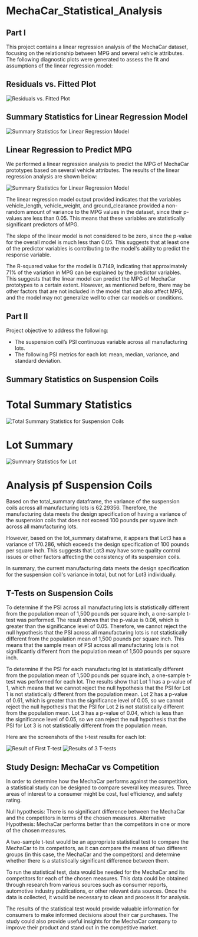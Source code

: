# MechaCar_Statistical_Analysis
## Part I 
This project contains a linear regression analysis of the MechaCar dataset, focusing on the relationship between MPG and several vehicle attributes. The following diagnostic plots were generated to assess the fit and assumptions of the linear regression model:

## Residuals vs. Fitted Plot

![Residuals vs. Fitted Plot](https://github.com/aahudson/MechaCar_Statistical_Analysis/blob/main/Results/LinearRegression_Residuals_vs_Fitted.jpg)

## Summary Statistics for Linear Regression Model

![Summary Statistics for Linear Regression Model](https://github.com/aahudson/MechaCar_Statistical_Analysis/blob/main/Results/MechaCar_SummaryStats_LinearRegression.jpg)


## Linear Regression to Predict MPG

We performed a linear regression analysis to predict the MPG of MechaCar prototypes based on several vehicle attributes. The results of the linear regression analysis are shown below:

![Summary Statistics for Linear Regression Model](https://github.com/aahudson/MechaCar_Statistical_Analysis/blob/main/Results/MechaCar_SummaryStats_LinearRegression.jpg)

The linear regression model output provided indicates that the variables vehicle_length, vehicle_weight, and ground_clearance provided a non-random amount of variance to the MPG values in the dataset, since their p-values are less than 0.05. This means that these variables are statistically significant predictors of MPG.

The slope of the linear model is not considered to be zero, since the p-value for the overall model is much less than 0.05. This suggests that at least one of the predictor variables is contributing to the model's ability to predict the response variable.

The R-squared value for the model is 0.7149, indicating that approximately 71% of the variation in MPG can be explained by the predictor variables. This suggests that the linear model can predict the MPG of MechaCar prototypes to a certain extent. However, as mentioned before, there may be other factors that are not included in the model that can also affect MPG, and the model may not generalize well to other car models or conditions.

## Part II
Project objective to address the following: 
- The suspension coil’s PSI continuous variable across all manufacturing lots.
- The following PSI metrics for each lot: mean, median, variance, and standard deviation.

## Summary Statistics on Suspension Coils
# Total Summary Statistics 
![Total Summary Statistics for Suspension Coils](https://github.com/aahudson/MechaCar_Statistical_Analysis/blob/main/Results/Total_Summary_Statistics.jpg)

# Lot Summary 
![Summary Statistics for Lot](https://github.com/aahudson/MechaCar_Statistical_Analysis/blob/main/Results/Manufacturing_Lot_Summary.jpg)

# Analysis pf Suspension Coils 
Based on the total_summary dataframe, the variance of the suspension coils across all manufacturing lots is 62.29356. Therefore, the manufacturing data meets the design specification of having a variance of the suspension coils that does not exceed 100 pounds per square inch across all manufacturing lots.

However, based on the lot_summary dataframe, it appears that Lot3 has a variance of 170.286, which exceeds the design specification of 100 pounds per square inch. This suggests that Lot3 may have some quality control issues or other factors affecting the consistency of its suspension coils.

In summary, the current manufacturing data meets the design specification for the suspension coil's variance in total, but not for Lot3 individually.

## T-Tests on Suspension Coils
To determine if the PSI across all manufacturing lots is statistically different from the population mean of 1,500 pounds per square inch, a one-sample t-test was performed. The result shows that the p-value is 0.06, which is greater than the significance level of 0.05. Therefore, we cannot reject the null hypothesis that the PSI across all manufacturing lots is not statistically different from the population mean of 1,500 pounds per square inch. This means that the sample mean of PSI across all manufacturing lots is not significantly different from the population mean of 1,500 pounds per square inch.

To determine if the PSI for each manufacturing lot is statistically different from the population mean of 1,500 pounds per square inch, a one-sample t-test was performed for each lot. The results show that Lot 1 has a p-value of 1, which means that we cannot reject the null hypothesis that the PSI for Lot 1 is not statistically different from the population mean. Lot 2 has a p-value of 0.61, which is greater than the significance level of 0.05, so we cannot reject the null hypothesis that the PSI for Lot 2 is not statistically different from the population mean. Lot 3 has a p-value of 0.04, which is less than the significance level of 0.05, so we can reject the null hypothesis that the PSI for Lot 3 is not statistically different from the population mean.

Here are the screenshots of the t-test results for each lot:

![Result of First T-test](https://github.com/aahudson/MechaCar_Statistical_Analysis/blob/main/Results/One_Sample_T-Test.jpg)
![Results of 3 T-tests](https://github.com/aahudson/MechaCar_Statistical_Analysis/blob/main/Results/3-Set_One_Sample_T-tests.jpg)

## Study Design: MechaCar vs Competition
In order to determine how the MechaCar performs against the competition, a statistical study can be designed to compare several key measures. Three areas of interest to a consumer might be cost, fuel efficiency, and safety rating.

Null hypothesis: There is no significant difference between the MechaCar and the competitors in terms of the chosen measures. 
Alternative Hypothesis: MechaCar performs better than the competitors in one or more of the chosen measures.

A two-sample t-test would be an appropriate statistical test to compare the MechaCar to its competitors, as it can compare the means of two different groups (in this case, the MechaCar and the competitors) and determine whether there is a statistically significant difference between them.

To run the statistical test, data would be needed for the MechaCar and its competitors for each of the chosen measures. This data could be obtained through research from various sources such as consumer reports, automotive industry publications, or other relevant data sources. Once the data is collected, it would be necessary to clean and process it for analysis.

The results of the statistical test would provide valuable information for consumers to make informed decisions about their car purchases. The study could also provide useful insights for the MechaCar company to improve their product and stand out in the competitive market.



